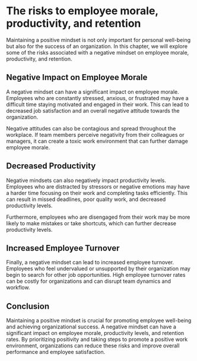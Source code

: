 The risks to employee morale, productivity, and retention
===========================================================================================================================

Maintaining a positive mindset is not only important for personal well-being but also for the success of an organization. In this chapter, we will explore some of the risks associated with a negative mindset on employee morale, productivity, and retention.

Negative Impact on Employee Morale
----------------------------------

A negative mindset can have a significant impact on employee morale. Employees who are constantly stressed, anxious, or frustrated may have a difficult time staying motivated and engaged in their work. This can lead to decreased job satisfaction and an overall negative attitude towards the organization.

Negative attitudes can also be contagious and spread throughout the workplace. If team members perceive negativity from their colleagues or managers, it can create a toxic work environment that can further damage employee morale.

Decreased Productivity
----------------------

Negative mindsets can also negatively impact productivity levels. Employees who are distracted by stressors or negative emotions may have a harder time focusing on their work and completing tasks efficiently. This can result in missed deadlines, poor quality work, and decreased productivity levels.

Furthermore, employees who are disengaged from their work may be more likely to make mistakes or take shortcuts, which can further decrease productivity levels.

Increased Employee Turnover
---------------------------

Finally, a negative mindset can lead to increased employee turnover. Employees who feel undervalued or unsupported by their organization may begin to search for other job opportunities. High employee turnover rates can be costly for organizations and can disrupt team dynamics and workflow.

Conclusion
----------

Maintaining a positive mindset is crucial for promoting employee well-being and achieving organizational success. A negative mindset can have a significant impact on employee morale, productivity levels, and retention rates. By prioritizing positivity and taking steps to promote a positive work environment, organizations can reduce these risks and improve overall performance and employee satisfaction.

